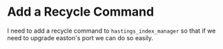 Add a Recycle Command
=====================

I need to add a recycle command to `hastings_index_manager` so that if we need to upgrade easton's port we can do so easily.

